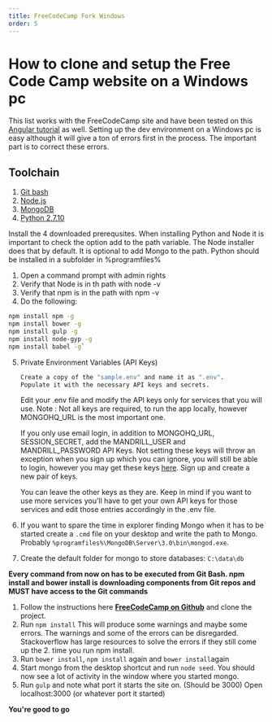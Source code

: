 ```yaml
---
title: FreeCodeCamp Fork Windows
order: 5
---
```

# How to clone and setup the Free Code Camp website on a Windows pc

This list works with the FreeCodeCamp site and have been tested on this [Angular tutorial](https://docs.angularjs.org/tutorial) as well. Setting up the dev environment on a Windows pc is easy although it will give a ton of errors first in the process. The important part is to correct these errors.

## Toolchain

1. [Git bash](https://msysgit.github.io/)
2. [Node.js](https://nodejs.org/)
3. [MongoDB](https://www.mongodb.org/downloads)
4. [Python 2.7.10](https://www.python.org/downloads/release/python-2710/)

Install the 4 downloaded prerequsites. When installing Python and Node it is important to check the option add to the path variable. The Node installer does that by default. It is optional to add Mongo to the path. Python should be installed in a subfolder in %programfiles%

1. Open a command prompt with admin rights
2. Verify that Node is in th path with node -v
3. Verify that npm is in the path with npm -v
4. Do the following:

  ```bash
  npm install npm -g
  npm install bower -g
  npm install gulp -g
  npm install node-gyp -g
  npm install babel -g`
  ```

5. Private Environment Variables (API Keys)

    ```bash
    Create a copy of the "sample.env" and name it as ".env".
    Populate it with the necessary API keys and secrets.
    ```

    Edit your .env file and modify the API keys only for services that you will use.
    Note : Not all keys are required, to run the app locally, however MONGOHQ_URL is the most important one.

    If you only use email login, in addition to MONGOHQ_URL, SESSION_SECRET, add the MANDRILL_USER and
    MANDRILL_PASSWORD API Keys. Not setting these keys will throw an exception when you sign up which you can
    ignore, you will still be able to login, however you may get these keys [here](https://www.mandrill.com/signup/). Sign up and create a new pair
    of keys.

    You can leave the other keys as they are. Keep in mind if you want to use more services you'll have to get 
    your own API keys for those services and edit those entries accordingly in the .env file.


6.  If you want to spare the time in explorer finding Mongo when it has to be started create a `.cmd` file on your desktop and write the path to Mongo. Probably `%programfiles%\MongoDB\Server\3.0\bin\mongod.exe`.

7. Create the default folder for mongo to store databases: `C:\data\db`

**Every command from now on has to be executed from Git Bash. npm install and bower install is downloading components from Git repos and MUST have access to the Git commands**

1. Follow the instructions here [**FreeCodeCamp on Github**](https://github.com/FreeCodeCamp/freecodecamp) and clone the project.
2. Run `npm install` This will produce some warnings and maybe some errors. The warnings and some of the errors can be disregarded. Stackoverflow has large resources to solve the errors if they still come up the 2\. time you run npm install.
3. Run `bower install`, `npm install` again and `bower install`again
4. Start mongo from the desktop shortcut and run `node seed`. You should now see a lot of activity in the window where you started mongo.
5. Run `gulp` and note what port it starts the site on. (Should be 3000) Open localhost:3000 (or whatever port it started)

**You're good to go**
